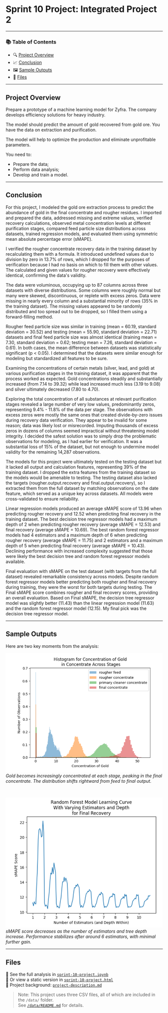 # Sprint 10 Project: Integrated Project 2
 
---

### 📚 Table of Contents
- 🔍 [Project Overview](#project-overview)
- 📈 [Conclusion](#conclusion)
- 🖼️ [Sample Outputs](#sample-outputs)
- 📁 [Files](#files)

---

## Project Overview

Prepare a prototype of a machine learning model for Zyfra. The company develops efficiency solutions for heavy industry.

The model should predict the amount of gold recovered from gold ore. You have the data on extraction and purification.

The model will help to optimize the production and eliminate unprofitable parameters.

You need to:
- Prepare the data;
- Perform data analysis;
- Develop and train a model.

---

## Conclusion

For this project, I modeled the gold ore extraction process to predict the abundance of gold in the final concentrate and rougher residues. I imported and prepared the data, addressed missing and extreme values, verified recovery calculations, observed metal concentration levels at different purification stages, compared feed particle size distributions across datasets, trained regression models, and evaluated them using symmetric mean absolute percentage error (sMAPE).

I verified the rougher concentrate recovery data in the training dataset by recalculating them with a formula. It introduced undefined values due to division by zero in 13.7% of rows, which I dropped for the purposes of verification because I had no basis on which to fill them with other values. The calculated and given values for rougher recovery were effectively identical, confirming the data's validity.

The data were voluminous, occupying up to 87 columns across three datasets with diverse distributions. Some columns were roughly normal but many were skewed, discontinuous, or replete with excess zeros. Data were missing in nearly every column and a substantial minority of rows (35% in the training dataset). The missing values appeared to be randomly distributed and too spread out to be dropped, so I filled them using a forward-filling method.

Rougher feed particle size was similar in training (mean = 60.19, standard deviation = 30.52) and testing (mean = 55.90, standard deviation = 22.71) datasets and final feed particle size was almost identical (training mean = 7.30, standard deviation = 0.62; testing mean = 7.26, standard deviation = 0.61). In both cases, the mean difference between datasets was statistically significant (p < 0.05). I determined that the datasets were similar enough for modeling but standardized all features to be sure.

Examining the concentrations of certain metals (silver, lead, and gold) at various purification stages in the training dataset, it was apparent that the process worked as expected. Gold concentrations steadily and substantially increased (from 7.14 to 39.32) while lead increased much less (3.19 to 9.08) and silver ultimately decreased (7.80 to 4.70).

Exploring the total concentration of all substances at relevant purification stages revealed a large number of very low values, predominantly zeros, representing 9.4% - 11.8% of the data per stage. The observations with excess zeros were mostly the same ones that created divide-by-zero issues during recovery data verification. They appear to be invalid for some reason; data was likely lost or misrecorded. Imputing thousands of excess zeros in dozens of columns seemed impractical without threatening model integrity. I decided the safest solution was to simply drop the problematic observations for modeling, as I had earlier for verification. It was a substantial loss of 15% of the dataset, but not enough to undermine model validity for the remaining 14,287 observations.

The models for this project were ultimately tested on the testing dataset but it lacked all output and calculation features, representing 39% of the training dataset. I dropped the extra features from the training dataset so the models would be amenable to testing. The testing dataset also lacked the targets (rougher.output.recovery and final.output.recovery), so I extracted them from the full dataset by matching observations on the date feature, which served as a unique key across datasets. All models were cross-validated to ensure reliability.

Linear regression models produced an average sMAPE score of 13.96 when predicting rougher recovery and 12.52 when predicting final recovery in the training dataset. The best decision tree regressor models had a maximum depth of 2 when predicting rougher recovery (average sMAPE = 12.53) and final recovery (average sMAPE = 10.69). The best random forest regressor models had 4 estimators and a maximum depth of 6 when predicting rougher recovery (average sMAPE = 11.75) and 2 estimators and a maximum depth of 5 when predicting final recovery (average sMAPE = 10.43). Declining performance with increased complexity suggested that those were likely the best decision tree and random forest regressor models available.

Final evaluation with sMAPE on the test dataset (with targets from the full dataset) revealed remarkable consistency across models. Despite random forest regressor models better predicting both rougher and final recovery during training, they were the worst for both targets during testing. The Final sMAPE score combines rougher and final recovery scores, providing an overall evaluation. Based on Final sMAPE, the decision tree regressor model was slightly better (11.43) than the linear regression model (11.63) and the random forest regressor model (12.15). My final pick was the decision tree regressor model.

---

## Sample Outputs

Here are two key moments from the analysis:

![Gold Concentration Histogram](project-10-screenshot-1.png)  
*Gold becomes increasingly concentrated at each stage, peaking in the final concentrate. The distribution shifts rightward from feed to final output.*

<br>

![Random Forest Model Learning Curve](project-10-screenshot-2.png)  
*sMAPE score decreases as the number of estimators and tree depth increase. Performance stabilizes after around 6 estimators, with minimal further gain.*

---

## Files

📄 See the full analysis in [`sprint-10-project.ipynb`](./sprint-10-project.ipynb)  
📄 Or view a static version in [`sprint-10-project.html`](./sprint-10-project.html)  
📄 Project background: [`project-description.md`](./project-description.md)

> Note: This project uses three CSV files, all of which are included in the `/data/` folder.  
> See [`/data/README.md`](./data/README.md) for details.
